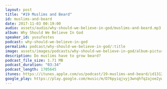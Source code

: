 ```yaml
---
layout: post
title: "#19 Muslims and Beard"
id: muslims-and-beard
date: 2017-11-03 00:19:00
audio: assets/audio/why-should-we-believe-in-god/muslims-and-beard.mp3
album: Why Should We Believe In God
speaker_id: yusufestes
podcast: why-should-we-believe-in-god
permalink: podcast/why-should-we-believe-in-god/:title
image: assets/images/podcasts/why-should-we-believe-in-god/album-picture-small.jpg
description: Do muslims have to grow beard?
podcast_file_size: 1.71 MB
podcast_duration: "03:34"
podcast_length: 1705645
itunes: https://itunes.apple.com/us/podcast/19-muslims-and-beard/id1312646688?i=1000394707151
google_play: https://play.google.com/music/m/D76pyiqjvyj3wnqhfq2ajoe2ywi?t=19_Muslims_and_Beard-Why_Should_We_Believe_In_God
---
```

